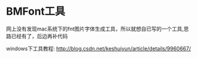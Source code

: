 # BMFont工具
网上没有发现mac系统下的fnt图片字体生成工具，所以就想自已写的一个工具,思路已经有了，后边再补代码

windows下工具教程:
http://blog.csdn.net/keshuiyun/article/details/9960667/ 
